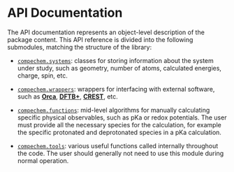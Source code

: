 # API Documentation

The API documentation represents an object-level description of the package content.
This API reference is divided into the following submodules, matching the structure of the library:

* [`compechem.systems`](API-systems): classes for storing information about the system under study, such as geometry, number of atoms, calculated energies, charge, spin, etc.

* [`compechem.wrappers`](API-wrappers): wrappers for interfacing with external software, such as **[Orca](https://sites.google.com/site/orcainputlibrary/home)**, **[DFTB+](https://dftbplus.org/)**, **[CREST](https://xtb-docs.readthedocs.io/en/latest/crest.html)**, etc.

* [`compechem.functions`](API-functions): mid-level algorithms for manually calculating specific physical observables, such as pKa or redox potentials. The user must provide all the necessary species for the calculation, for example the specific protonated and deprotonated species in a pKa calculation.

* [`compechem.tools`](API-tools): various useful functions called internally throughout the code. The user should generally not need to use this module during normal operation.
